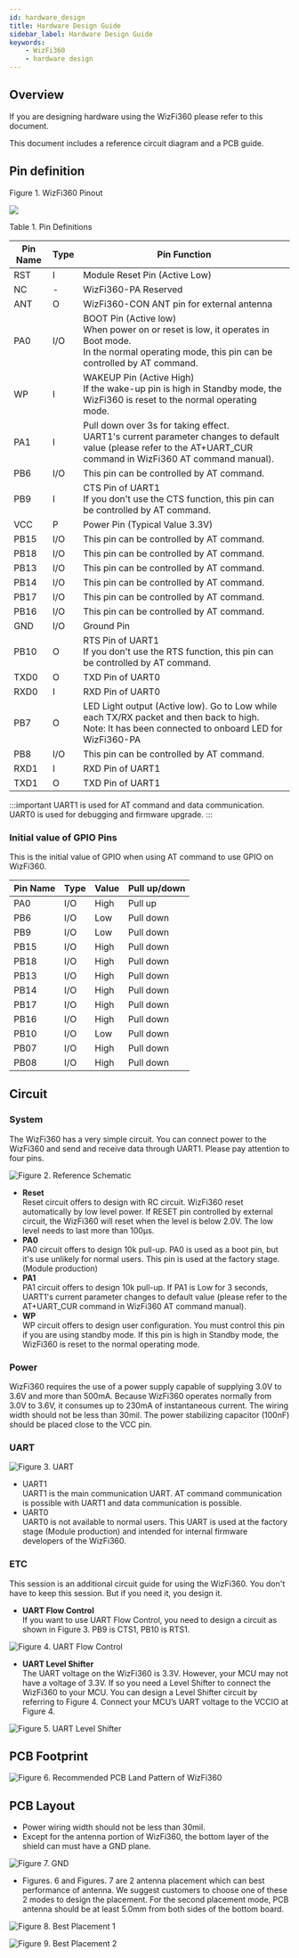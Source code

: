 ```yaml
---
id: hardware_design
title: Hardware Design Guide
sidebar_label: Hardware Design Guide
keywords: 
    - WizFi360
    - hardware design
---
```


## Overview

If you are designing hardware using the WizFi360 please refer to this document.

This document includes a reference circuit diagram and a PCB guide.

## Pin definition

Figure 1. WizFi360 Pinout

![](/Document/img/basic_guides/spi_guide/wizfi360_pinout.png)

Table 1. Pin Definitions

| Pin Name | Type    | Pin Function      |
| -------- | ------- | ----------------- |
| RST | I | Module Reset Pin (Active Low) |
| NC |- | WizFi360-PA	Reserved |
| ANT | O | WizFi360-CON	ANT pin for external antenna |
| PA0 |I/O | BOOT Pin (Active low) <br /> When power on or reset is low, it operates in Boot mode. <br /> In the normal operating mode, this pin can be controlled by AT command. |
| WP | I | WAKEUP Pin (Active High) <br /> If the wake-up pin is high in Standby mode, the WizFi360 is reset to the normal operating mode.
| PA1 | I | Pull down over 3s for taking effect. <br /> UART1's current parameter changes to default value (please refer to the AT+UART_CUR command in WizFi360 AT command manual). |
| PB6	| I/O	| This pin can be controlled by AT command. |
| PB9	| I	| CTS Pin of UART1 <br /> If you don't use the CTS function, this pin can be controlled by AT command. |
|VCC	| P	| Power Pin (Typical Value 3.3V) |
| PB15 |	I/O	 |This pin can be controlled by AT command. |
| PB18	| I/O	| This pin can be controlled by AT command. |
| PB13	| I/O	| This pin can be controlled by AT command. |
| PB14	| I/O	| This pin can be controlled by AT command. |
| PB17	| I/O	| This pin can be controlled by AT command. |
| PB16	| I/O	| This pin can be controlled by AT command. |
| GND	| I/O	| Ground Pin |
| PB10	| O	| RTS Pin of UART1 <br /> If you don't use the RTS function, this pin can be controlled by AT command. |
| TXD0	| O	| TXD Pin of UART0 |
| RXD0	| I	| RXD Pin of UART0 |
| PB7	| O	| LED Light output (Active low). Go to Low while each TX/RX packet and then back to high. <br />Note: It has been connected to onboard LED for WizFi360-PA
| PB8	| I/O |	This pin can be controlled by AT command. |
| RXD1	| I	| RXD Pin of UART1 |
| TXD1	| O	| TXD Pin of UART1 |

:::important
UART1 is used for AT command and data communication. UART0 is used for debugging and firmware upgrade.
:::

### Initial value of GPIO Pins

This is the initial value of GPIO when using AT command to use GPIO on WizFi360.

| Pin Name | Type    | Value      | Pull up/down | 
| -------- | ------- | -----------| -------------| 
| PA0	| I/O	| High	| Pull up |
| PB6	| I/O	| Low	| Pull down |
| PB9	| I/O	| Low	| Pull down |
| PB15	| I/O	| High	| Pull down |
| PB18	| I/O	| High	| Pull down |
| PB13	| I/O	| High	| Pull down |
| PB14	| I/O	| High	| Pull down |
| PB17	| I/O	| High	| Pull down |
| PB16	| I/O	| High	| Pull down |
| PB10	| I/O	| Low	| Pull down |
| PB07	| I/O	| High	| Pull down |
| PB08	| I/O	| High	| Pull down |

## Circuit

### System

The WizFi360 has a very simple circuit. You can connect power to the WizFi360 and send and receive data through UART1. Please pay attention to four pins.

![Figure 2. Reference Schematic](/Document/img/basic_guides/hardware_design/reference_schematic.png)

-	**Reset** <br />
Reset circuit offers to design with RC circuit. WizFi360 reset automatically by low level power. If RESET pin controlled by external circuit, the WizFi360 will reset when the level is below 2.0V. The low level needs to last more than 100µs.
- **PA0** <br />
PA0 circuit offers to design 10k pull-up. PA0 is used as a boot pin, but it's use unlikely for normal users. This pin is used at the factory stage. (Module production)
- **PA1** <br />
PA1 circuit offers to design 10k pull-up. If PA1 is Low for 3 seconds, UART1's current parameter changes to default value (please refer to the AT+UART_CUR command in WizFi360 AT command manual).
- **WP** <br />
WP circuit offers to design user configuration. You must control this pin if you are using standby mode. If this pin is high in Standby mode, the WizFi360 is reset to the normal operating mode.

### Power

WizFi360 requires the use of a power supply capable of supplying 3.0V to 3.6V and more than 500mA. Because WizFi360 operates normally from 3.0V to 3.6V, it consumes up to 230mA of instantaneous current. The wiring width should not be less than 30mil.
The power stabilizing capacitor (100nF) should be placed close to the VCC pin.

### UART

![Figure 3. UART](/Document/img/basic_guides/hardware_design/uart.png)

-	UART1 <br />
UART1 is the main communication UART. AT command communication is possible with UART1 and data communication is possible.
-	UART0 <br />
UART0 is not available to normal users. This UART is used at the factory stage (Module production) and intended for internal firmware developers of the WizFi360.

### ETC

This session is an additional circuit guide for using the WizFi360. You don't have to keep this session. But if you need it, you design it.

- **UART Flow Control** <br />
If you want to use UART Flow Control, you need to design a circuit as shown in Figure 3. PB9 is CTS1, PB10 is RTS1.

![Figure 4. UART Flow Control](/Document/img/basic_guides/hardware_design/uart_flow_control.png)

- **UART Level Shifter** <br />
The UART voltage on the WizFi360 is 3.3V. However, your MCU may not have a voltage of 3.3V. If so you need a Level Shifter to connect the WizFi360 to your MCU. You can design a Level Shifter circuit by referring to Figure 4. Connect your MCU’s UART voltage to the VCCIO at Figure 4.

![Figure 5. UART Level Shifter](/Document/img/basic_guides/hardware_design/uart_level_shifter.png)

## PCB Footprint

![Figure 6. Recommended PCB Land Pattern of WizFi360](/Document/img/basic_guides/hardware_design/pcb_land_pattern.png)

## PCB Layout

-	Power wiring width should not be less than 30mil.
-	Except for the antenna portion of WizFi360, the bottom layer of the shield can must have a GND plane.

![Figure 7. GND](/Document/img/basic_guides/hardware_design/gnd.png)

-	Figures. 6 and Figures. 7 are 2 antenna placement which can best performance of antenna. We suggest customers to choose one of these 2 modes to design the placement. For the second placement mode, PCB antenna should be at least 5.0mm from both sides of the bottom board.

![Figure 8. Best Placement 1](/Document/img/basic_guides/hardware_design/best_placement_1.png)

![Figure 9. Best Placement 2](/Document/img/basic_guides/hardware_design/best_placement_2.png)

